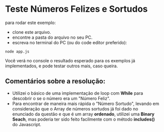 # Teste Números Felizes e Sortudos

para rodar este exemplo:

- clone este arquivo.
- encontre a pasta do arquivo no seu PC.
- escreva no terminal do PC (ou do code editor preferido):
```
node app.js
``` 

Você verá no console o resultado esperado para os exemplos já implementados, e pode testar outros mais, caso queira.

## Comentários sobre a resolução:

- Utilizei o básico de uma implementação de loop com **While** para descobrir o se o número era um "Número Feliz".
- Para encontrar de maneira mais rápida o "Número Sortudo", levando em consideração que o Array de números sortudos já foi dado no enunciado da questão e que é um array **ordenado**, utilizei uma **Binary Seach**, mas poderia ter sido feito facilmente com o método **includes()** do Javascript.